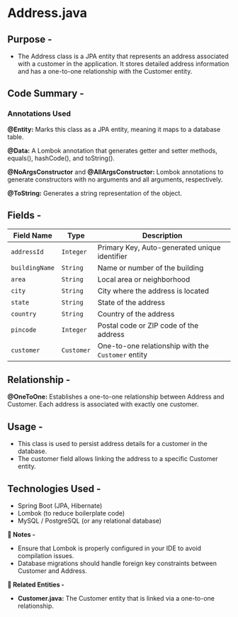 
# Address.java
## Purpose -
- The Address class is a JPA entity that represents an address associated with a customer in the application. It stores detailed address information and has a one-to-one relationship with the Customer entity.

## Code Summary -
 ### Annotations Used
**@Entity:** Marks this class as a JPA entity, meaning it maps to a database table.

**@Data:** A Lombok annotation that generates getter and setter methods, equals(), hashCode(), and toString().

**@NoArgsConstructor** and **@AllArgsConstructor:** Lombok annotations to generate constructors with no arguments and all arguments, respectively.

**@ToString:** Generates a string representation of the object.

## Fields -

| **Field Name**   | **Type**    | **Description**                                    |
|------------------|-------------|----------------------------------------------------|
| `addressId`      | `Integer`   | Primary Key, Auto-generated unique identifier      |
| `buildingName`   | `String`    | Name or number of the building                     |
| `area`           | `String`    | Local area or neighborhood                         |
| `city`           | `String`    | City where the address is located                  |
| `state`          | `String`    | State of the address                               |
| `country`        | `String`    | Country of the address                             |
| `pincode`        | `Integer`   | Postal code or ZIP code of the address             |
| `customer`       | `Customer`  | One-to-one relationship with the `Customer` entity |

## **Relationship -**
**@OneToOne:** Establishes a one-to-one relationship between Address and Customer. Each address is associated with exactly one customer.

## **Usage -**
- This class is used to persist address details for a customer in the database.
- The customer field allows linking the address to a specific Customer entity.


## **Technologies Used -**
- Spring Boot (JPA, Hibernate)
- Lombok (to reduce boilerplate code)
- MySQL / PostgreSQL (or any relational database)


**📌 Notes -**
- Ensure that Lombok is properly configured in your IDE to avoid compilation issues.
- Database migrations should handle foreign key constraints between Customer and Address.

**🔗 Related Entities -**
- **Customer.java:** The Customer entity that is linked via a one-to-one relationship.
